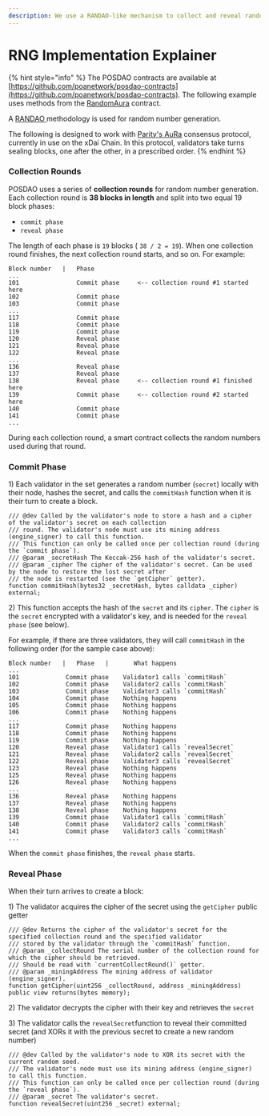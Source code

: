 ```yaml
---
description: We use a RANDAO-like mechanism to collect and reveal random numbers
---
```


# RNG Implementation Explainer

{% hint style="info" %}
The POSDAO contracts are available at [https://github.com/poanetwork/posdao-contracts](https://github.com/poanetwork/posdao-contracts).  The following example uses methods from the [RandomAura](https://github.com/poanetwork/posdao-contracts/blob/master/contracts/RandomAuRa.sol) contract.

A [RANDAO ](https://github.com/randao/randao)methodology is used for random number generation.

The following is designed to work with [Parity's AuRa](https://wiki.parity.io/Proof-of-Authority-Chains) consensus protocol, currently in use on the xDai Chain. In this protocol, validators take turns sealing blocks, one after the other, in a prescribed order.
{% endhint %}

### Collection Rounds

POSDAO uses a series of **collection rounds** for random number generation. Each collection round is **38 blocks in length** and split into two equal 19 block phases:

* `commit phase` 
* `reveal phase`

The length of each phase is  `19` blocks \( `38 / 2 = 19`\). When one collection round finishes, the next collection round starts, and so on. For example:

```text
Block number   |   Phase
...
101                Commit phase     <-- collection round #1 started here
102                Commit phase
103                Commit phase
...
117                Commit phase
118                Commit phase
119                Commit phase
120                Reveal phase
121                Reveal phase
122                Reveal phase
...
136                Reveal phase
137                Reveal phase
138                Reveal phase     <-- collection round #1 finished here
139                Commit phase     <-- collection round #2 started here
140                Commit phase
141                Commit phase
...
```

During each collection round, a smart contract collects the random numbers used during that round.

### Commit Phase

1\) Each validator in the set generates a random number \(`secret`\)  locally with their node, hashes the secret, and calls the `commitHash` function when it is their turn to create a block.  

```text
/// @dev Called by the validator's node to store a hash and a cipher of the validator's secret on each collection
/// round. The validator's node must use its mining address (engine_signer) to call this function.
/// This function can only be called once per collection round (during the `commit phase`).
/// @param _secretHash The Keccak-256 hash of the validator's secret.
/// @param _cipher The cipher of the validator's secret. Can be used by the node to restore the lost secret after
/// the node is restarted (see the `getCipher` getter).
function commitHash(bytes32 _secretHash, bytes calldata _cipher) external;
```

2\) This function accepts the hash of the `secret` and its `cipher`. The `cipher` is the `secret` encrypted with a validator's key, and  is needed for the `reveal phase` \(see below\).

For example, if there are three validators, they will call `commitHash` in the following order \(for the sample case above\):

```text
Block number   |   Phase   |       What happens
...
101             Commit phase    Validator1 calls `commitHash`
102             Commit phase    Validator2 calls `commitHash`
103             Commit phase    Validator3 calls `commitHash`
104             Commit phase    Nothing happens
105             Commit phase    Nothing happens
106             Commit phase    Nothing happens
...
117             Commit phase    Nothing happens
118             Commit phase    Nothing happens
119             Commit phase    Nothing happens
120             Reveal phase    Validator1 calls `revealSecret`
121             Reveal phase    Validator2 calls `revealSecret`
122             Reveal phase    Validator3 calls `revealSecret`
123             Reveal phase    Nothing happens
125             Reveal phase    Nothing happens
126             Reveal phase    Nothing happens
...
136             Reveal phase    Nothing happens
137             Reveal phase    Nothing happens
138             Reveal phase    Nothing happens
139             Commit phase    Validator1 calls `commitHash`
140             Commit phase    Validator2 calls `commitHash`
141             Commit phase    Validator3 calls `commitHash`
...
```

When the `commit phase` finishes, the `reveal phase` starts.

### Reveal Phase

When their turn arrives to create a block:

1\) The validator acquires the cipher of the secret using the `getCipher` public getter

```text
/// @dev Returns the cipher of the validator's secret for the specified collection round and the specified validator
/// stored by the validator through the `commitHash` function.
/// @param _collectRound The serial number of the collection round for which the cipher should be retrieved.
/// Should be read with `currentCollectRound()` getter.
/// @param _miningAddress The mining address of validator (engine_signer).
function getCipher(uint256 _collectRound, address _miningAddress) public view returns(bytes memory);
```

2\) The validator decrypts the cipher with their key and retrieves the `secret` 

3\) The validator calls the `revealSecret`function to reveal their committed secret \(and XORs it with the previous secret to create a new random number\)

```text
/// @dev Called by the validator's node to XOR its secret with the current random seed.
/// The validator's node must use its mining address (engine_signer) to call this function.
/// This function can only be called once per collection round (during the `reveal phase`).
/// @param _secret The validator's secret.
function revealSecret(uint256 _secret) external;
```

